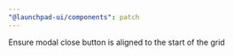 ```yaml
---
"@launchpad-ui/components": patch
---
```


Ensure modal close button is aligned to the start of the grid
